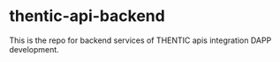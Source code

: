 # thentic-api-backend

This is the repo for backend services of THENTIC apis integration DAPP development.